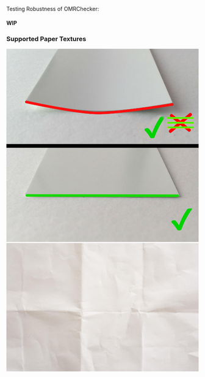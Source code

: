 Testing Robustness of OMRChecker:
<!-- PUT PROGRESS WINS and EPIC FAILS HERE -->
#### WIP

### Supported Paper Textures
![bending_paper](./images/bending_paper.jpg)
![folded_paper_texture](./images/folded_paper_texture.jpg)
